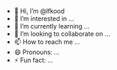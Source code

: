 - 👋 Hi, I’m @lfkood
- 👀 I’m interested in ...
- 🌱 I’m currently learning ...
- 💞️ I’m looking to collaborate on ...
- 📫 How to reach me ...
- 😄 Pronouns: ...
- ⚡ Fun fact: ...

<!---
lfkood/lfkood is a ✨ special ✨ repository because its `README.md` (this file) appears on your GitHub profile.
You can click the Preview link to take a look at your changes.
--->
